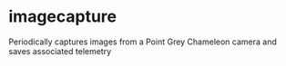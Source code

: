 imagecapture
============

Periodically captures images from a Point Grey Chameleon camera and saves associated telemetry
